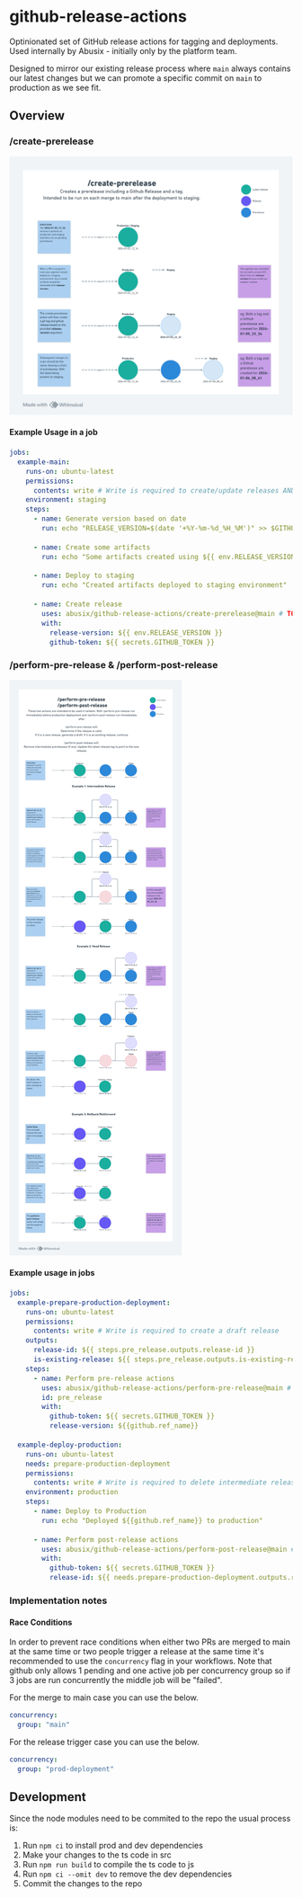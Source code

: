 # github-release-actions

Optinionated set of GitHub release actions for tagging and deployments. Used internally by Abusix - initially only by the platform team.

Designed to mirror our existing release process where `main` always contains our latest changes but we can promote a specific commit on `main` to production as we see fit.

## Overview

### /create-prerelease

![Diagram explaining the create-prerelease action](./docs/create-prerelease.png)

#### Example Usage in a job

```yml
jobs:
  example-main:
    runs-on: ubuntu-latest
    permissions:
      contents: write # Write is required to create/update releases AND to write tags
    environment: staging
    steps:
      - name: Generate version based on date
        run: echo "RELEASE_VERSION=$(date '+%Y-%m-%d_%H_%M')" >> $GITHUB_ENV

      - name: Create some artifacts
        run: echo "Some artifacts created using ${{ env.RELEASE_VERSION }}"

      - name: Deploy to staging
        run: echo "Created artifacts deployed to staging environment"

      - name: Create release
        uses: abusix/github-release-actions/create-prerelease@main # TODO target a static release
        with:
          release-version: ${{ env.RELEASE_VERSION }}
          github-token: ${{ secrets.GITHUB_TOKEN }}
```

### /perform-pre-release & /perform-post-release

![Diagram explaining the perform-pre-release and perform-post-release actions](./docs/perform-pre-post-release.png)

#### Example usage in jobs

```yml
jobs:
  example-prepare-production-deployment:
    runs-on: ubuntu-latest
    permissions:
      contents: write # Write is required to create a draft release
    outputs:
      release-id: ${{ steps.pre_release.outputs.release-id }}
      is-existing-release: ${{ steps.pre_release.outputs.is-existing-release }}
    steps:
      - name: Perform pre-release actions
        uses: abusix/github-release-actions/perform-pre-release@main # TODO target a static release
        id: pre_release
        with:
          github-token: ${{ secrets.GITHUB_TOKEN }}
          release-version: ${{github.ref_name}}

  example-deploy-production:
    runs-on: ubuntu-latest
    needs: prepare-production-deployment
    permissions:
      contents: write # Write is required to delete intermediate releases and publish the final release
    environment: production
    steps:
      - name: Deploy to Production
        run: echo "Deployed ${{github.ref_name}} to production"

      - name: Perform post-release actions
        uses: abusix/github-release-actions/perform-post-release@main # TODO target a static release
        with:
          github-token: ${{ secrets.GITHUB_TOKEN }}
          release-id: ${{ needs.prepare-production-deployment.outputs.release-id }}
```

### Implementation notes

#### Race Conditions

In order to prevent race conditions when either two PRs are merged to main at the same time or two people trigger a release at the same time it's recommended to use the `concurrency` flag in your workflows. Note that github only allows 1 pending and one active job per concurrency group so if 3 jobs are run concurrently the middle job will be "failed".

For the merge to main case you can use the below.

```yml
concurrency:
  group: "main"
```

For the release trigger case you can use the below.

```yml
concurrency:
  group: "prod-deployment"
```

## Development

Since the node modules need to be commited to the repo the usual process is:

1. Run `npm ci` to install prod and dev dependencies
2. Make your changes to the ts code in src
3. Run `npm run build` to compile the ts code to js
4. Run `npm ci --omit dev` to remove the dev dependencies
5. Commit the changes to the repo
